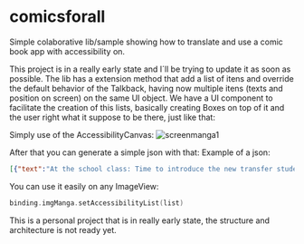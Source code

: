 # comicsforall
Simple colaborative lib/sample showing how to translate and use a comic book app with accessibility on.

This project is in a really early state and I´ll be trying to update it as soon as possible. The lib has a extension method that add a list of itens and override the default behavior of the Talkback, having now multiple itens (texts and position on screen) on the same UI object. We have a UI component to facilitate the creation of this lists, basically creating Boxes on top of it and the user right what it suppose to be there, just like that:

Simply use of the AccessibilityCanvas:
![screenmanga1](https://user-images.githubusercontent.com/1109990/161449974-4ba77e0c-ffb2-47b3-8a5f-af0ffb0794d2.png)


After that you can generate a simple json with that:
Example of a json:
```json
[{"text":"At the school class: Time to introduce the new transfer student, says the teacher","frame":{"left":542,"top":190,"right":651,"bottom":342}},{"text":"Hello Everyone! My name is Yumeko Jabami. Says the beautifull Young Lady","frame":{"left":275,"top":151,"right":532,"bottom":396}},{"text":" I may be new here but i´d be very happy to make friends with all of you.","frame":{"left":262,"top":406,"right":631,"bottom":641}},{"text":" Whoa. She´s pretty cute. Whispers a student. Right? Though Jabami is a pretty weird last name.\n Says another. Hmm...","frame":{"left":449,"top":656,"right":651,"bottom":934}},{"text":"I`d like for one of you to show jabami-san around the academy. Says the teacher","frame":{"left":202,"top":726,"right":430,"bottom":935}}]
```
You can use it easily on any ImageView:
```kotlin
binding.imgManga.setAccessibilityList(list)
```

This is a personal project that is in really early state, the structure and architecture is not ready yet. 
